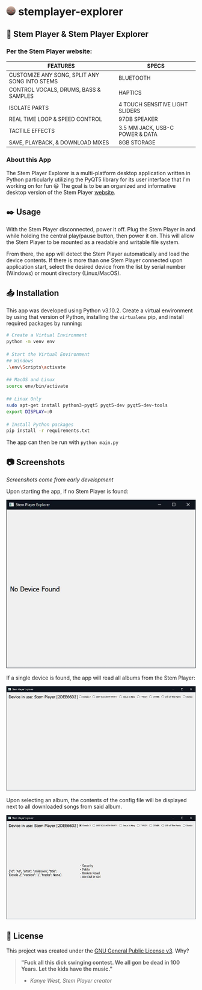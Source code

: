 # ![Stem Player Icon](/docs/img/stemplayer_25px.png) stemplayer-explorer

## :newspaper: Stem Player & Stem Player Explorer

### **Per the Stem Player website:**

|                **FEATURES**                   | **SPECS**                       |
|-----------------------------------------------|---------------------------------|
| CUSTOMIZE ANY SONG, SPLIT ANY SONG INTO STEMS | BLUETOOTH                       |
| CONTROL VOCALS, DRUMS, BASS & SAMPLES         | HAPTICS                         |
| ISOLATE PARTS                                 | 4 TOUCH SENSITIVE LIGHT SLIDERS |
| REAL TIME LOOP & SPEED CONTROL                | 97DB SPEAKER                    |
| TACTILE EFFECTS                               | 3.5 MM JACK, USB-C POWER & DATA |
| SAVE, PLAYBACK, & DOWNLOAD  MIXES             | 8GB STORAGE                     |


### **About this App**

The Stem Player Explorer is a multi-platform desktop application written in Python particularly utilizing the PyQT5 library for its user interface that I'm working on for fun :smiley: The goal is to be an organized and informative desktop version of the Stem Player [website](https://stemplayer.com). 

## :black_nib: Usage

With the Stem Player disconnected, power it off. Plug the Stem Player in and while holding the central play/pause button, then power it on. This will allow the Stem Player to be mounted as a readable and writable file system.

From there, the app will detect the Stem Player automatically and load the device contents. If there is more than one Stem Player connected upon application start, select the desired device from the list by serial number (Windows) or mount directory (Linux/MacOS).

## :inbox_tray: Installation

This app was developed using Python v3.10.2. Create a virtual environment by using that version of Python, installing the `virtualenv` pip, and install required packages by running:

```bash
# Create a Virtual Environment
python -m venv env

# Start the Virtual Environment
## Windows
.\env\Scripts\activate

## MacOS and Linux
source env/bin/activate

## Linux Only
sudo apt-get install python3-pyqt5 pyqt5-dev pyqt5-dev-tools
export DISPLAY=:0

# Install Python packages
pip install -r requirements.txt
```

The app can then be run with `python main.py`

## :camera: Screenshots

*Screenshots come from early development*

Upon starting the app, if no Stem Player is found:

![No Device Found - Image](/docs/img/nodevicefound.JPG)

If a single device is found, the app will read all albums from the Stem Player:

![Device Init - Image](/docs/img/devicestart.JPG)

Upon selecting an album, the contents of the config file will be displayed next to all downloaded songs from said album.

![Album View - Image](/docs/img/withsongs.JPG)

## :briefcase: License

This project was created under the [GNU General Public License v3](https://choosealicense.com/licenses/gpl-3.0/). Why?

> **"Fuck all this dick swinging contest. We all gon be dead in 100 Years. Let the kids have the music."** 
> - _Kanye West, Stem Player creator_
